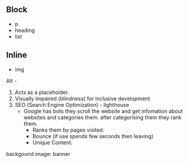 ## Block

- p
- heading
- list

## Inline

- img

Alt -

1. Acts as a placeholder.
2. Visually impaired (blindness) for inclusive development
3. SEO (Search Engine Optimization) - lighthouse
   - Google has bots they scroll the website and get infomation about websites and categories them. after categorising them they rank them.
     - Ranks them by pages visited.
     - Bounce (if use spends few seconds then leaving)
     - Unique Content.

backgound image: banner
